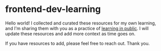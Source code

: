 # frontend-dev-learning

Hello world! I collected and curated these resources for my own learning, and I'm sharing them with you as a practice of [learning in public](https://www.swyx.io/learn-in-public/). I will update these resources and add more context as time goes on.
 
If you have resources to add, please feel free to reach out. Thank you.
